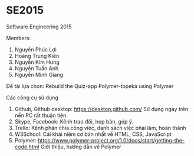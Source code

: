 # SE2015

Software Engineering 2015

Members:
1. Nguyễn Phúc Lợi
2. Hoàng Trung Kiên
3. Nguyễn Kim Hưng
4. Nguyễn Tuấn Anh
5. Nguyễn Minh Giang

Đề tài lựa chọn: Rebuild the Quiz-app Polymer-topeka using Polymer

Các công cụ sử dụng
1. Github, Github desktop: https://desktop.github.com/ Sử dụng ngay trên nền PC rất thuận tiện.
2. Skype, Facebook: Kênh trao đổi, họp bàn, góp ý.
3. Trello: Kênh phân chia công việc, danh sách việc phải làm, hoàn thành
4. W3School: Cái khái niệm cơ bản nhất về HTML, CSS, JavaScript
5. Polymer: https://www.polymer-project.org/1.0/docs/start/getting-the-code.html Giới thiệu, hướng dẫn về Polymer
